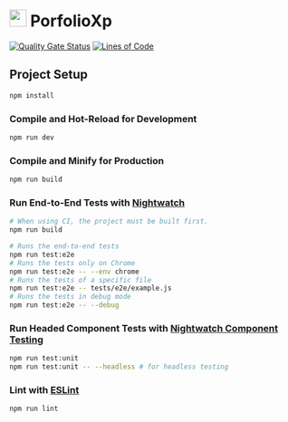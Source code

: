 # <img src="https://lh6.googleusercontent.com/proxy/O0jtLgr-_kq0MLNcfc-mNens2PSj9oDn4296O8SgMRO2hv4SrTtKjTZN6iecZPdxD67l6YUk26QL0raQ818tXOioabNh1mYpQxQfHw" width="30px"> PorfolioXp

[![Quality Gate Status](https://sonarqube.rocketegg.systems/api/project_badges/measure?project=PortfolioXp&metric=alert_status&token=sqb_e2290f203df6729369c20c617a6533c7b3be7820)](https://sonarqube.rocketegg.systems/dashboard?id=PortfolioXp)
[![Lines of Code](https://sonarqube.rocketegg.systems/api/project_badges/measure?project=PortfolioXp&metric=ncloc&token=sqb_e2290f203df6729369c20c617a6533c7b3be7820)](https://sonarqube.rocketegg.systems/dashboard?id=PortfolioXp)

## Project Setup

```sh
npm install
```

### Compile and Hot-Reload for Development

```sh
npm run dev
```

### Compile and Minify for Production

```sh
npm run build
```

### Run End-to-End Tests with [Nightwatch](https://nightwatchjs.org/)

```sh
# When using CI, the project must be built first.
npm run build

# Runs the end-to-end tests
npm run test:e2e
# Runs the tests only on Chrome
npm run test:e2e -- --env chrome
# Runs the tests of a specific file
npm run test:e2e -- tests/e2e/example.js
# Runs the tests in debug mode
npm run test:e2e -- --debug
```
    
### Run Headed Component Tests with [Nightwatch Component Testing](https://nightwatchjs.org/guide/component-testing/introduction.html)
  
```sh
npm run test:unit
npm run test:unit -- --headless # for headless testing
```

### Lint with [ESLint](https://eslint.org/)

```sh
npm run lint
```
